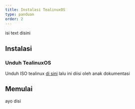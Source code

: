 ```yaml
---
title: Instalasi TealinuxOS
type: panduan
order: 2
---
```


isi text disini

## Instalasi

### Unduh TealinuxOS

Unduh ISO tealinux  [di sini](http://pinguin.dinus.ac.id/iso/tealinuxos/)
lalu ini diisi oleh anak dokumentasi

## Memulai

ayo disi
